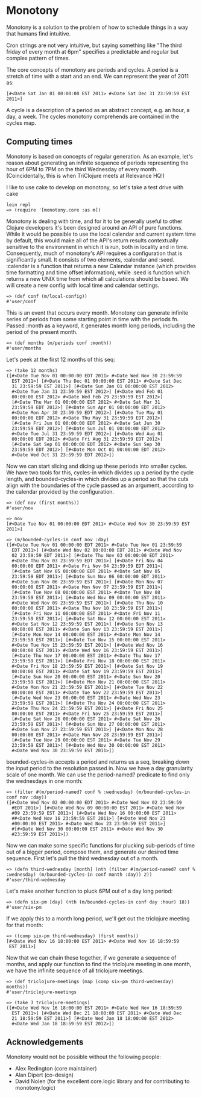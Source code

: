# Monotony

Monotony is a solution to the problem of how to schedule things in a
way that humans find intuitive.

Cron strings are not very intuitive, but saying something like "The
third friday of every month at 6pm" specifies a predictable and
regular but complex pattern of times.

The core concepts of monotony are periods and cycles. A period is
a stretch of time with a start and an end. We can represent
the year of 2011 as:

    [#<Date Sat Jan 01 00:00:00 EST 2011> #<Date Sat Dec 31 23:59:59 EST 2011>]

A cycle is a description of a period as an abstract concept, e.g. an hour,
a day, a week. The cycles monotony comprehends are contained in the cycles
map.

## Computing times

Monotony is based on concepts of regular generation. As an example,
let's reason about generating an infinite sequence of periods
representing the hour of 6PM to 7PM on the third Wednesday of every
month. (Coincidentally, this is when TriClojure meets at Relevance
HQ!)

I like to use cake to develop on monotony, so let's take a test drive with
cake

    lein repl
    => (require '[monotony.core :as m])

Monotony is dealing with time, and for it to be generally useful to
other Clojure developers it's been designed around an API of pure
functions. While it would be possible to use the local calendar and
current system time by default, this would make all of the API's
return results contextually sensitive to the environment in which it
is run, both in locality and in time. Consequently, much of monotony's
API requires a configuration that is significantly small. It consists
of two elements, :calendar and :seed.  :calendar is a function that
returns a new Calendar instance (which provides time formatting and
time offset information), while :seed is function which returns a new
UNIX time from which all calculations should be based. We will create
a new config with local time and calendar settings.

    => (def conf (m/local-config))
    #'user/conf

This is an event that occurs every month. Monotony can generate infinite
series of periods from some starting point in time with the periods fn.
Passed :month as a keyword, it generates month long periods, including
the period of the present month.

    => (def months (m/periods conf :month))
    #'user/months

Let's peek at the first 12 months of this seq:

    => (take 12 months)
    ([#<Date Tue Nov 01 00:00:00 EDT 2011> #<Date Wed Nov 30 23:59:59
      EST 2011>] [#<Date Thu Dec 01 00:00:00 EST 2011> #<Date Sat Dec
      31 23:59:59 EST 2011>] [#<Date Sun Jan 01 00:00:00 EST 2012>
      #<Date Tue Jan 31 23:59:59 EST 2012>] [#<Date Wed Feb 01
      00:00:00 EST 2012> #<Date Wed Feb 29 23:59:59 EST 2012>]
      [#<Date Thu Mar 01 00:00:00 EST 2012> #<Date Sat Mar 31
      23:59:59 EDT 2012>] [#<Date Sun Apr 01 00:00:00 EDT 2012>
      #<Date Mon Apr 30 23:59:59 EDT 2012>] [#<Date Tue May 01
      00:00:00 EDT 2012> #<Date Thu May 31 23:59:59 EDT 2012>]
      [#<Date Fri Jun 01 00:00:00 EDT 2012> #<Date Sat Jun 30
      23:59:59 EDT 2012>] [#<Date Sun Jul 01 00:00:00 EDT 2012>
      #<Date Tue Jul 31 23:59:59 EDT 2012>] [#<Date Wed Aug 01
      00:00:00 EDT 2012> #<Date Fri Aug 31 23:59:59 EDT 2012>]
      [#<Date Sat Sep 01 00:00:00 EDT 2012> #<Date Sun Sep 30
      23:59:59 EDT 2012>] [#<Date Mon Oct 01 00:00:00 EDT 2012>
      #<Date Wed Oct 31 23:59:59 EDT 2012>])

Now we can start slicing and dicing up these periods into smaller
cycles. We have two tools for this, cycles-in which divides up a
period by the cycle length, and bounded-cycles-in which divides up a
period so that the cuts align with the boundaries of the cycle passed
as an argument, according to the calendar provided by the
configuration.

    => (def nov (first months))
    #'user/nov

    => nov
    [#<Date Tue Nov 01 00:00:00 EDT 2011> #<Date Wed Nov 30 23:59:59 EST 2011>]

    => (m/bounded-cycles-in conf nov :day)
    ([#<Date Tue Nov 01 00:00:00 EDT 2011> #<Date Tue Nov 01 23:59:59
      EDT 2011>] [#<Date Wed Nov 02 00:00:00 EDT 2011> #<Date Wed Nov
      02 23:59:59 EDT 2011>] [#<Date Thu Nov 03 00:00:00 EDT 2011>
      #<Date Thu Nov 03 23:59:59 EDT 2011>] [#<Date Fri Nov 04
      00:00:00 EDT 2011> #<Date Fri Nov 04 23:59:59 EDT 2011>]
      [#<Date Sat Nov 05 00:00:00 EDT 2011> #<Date Sat Nov 05
      23:59:59 EDT 2011>] [#<Date Sun Nov 06 00:00:00 EDT 2011>
      #<Date Sun Nov 06 23:59:59 EST 2011>] [#<Date Mon Nov 07
      00:00:00 EST 2011> #<Date Mon Nov 07 23:59:59 EST 2011>]
      [#<Date Tue Nov 08 00:00:00 EST 2011> #<Date Tue Nov 08
      23:59:59 EST 2011>] [#<Date Wed Nov 09 00:00:00 EST 2011>
      #<Date Wed Nov 09 23:59:59 EST 2011>] [#<Date Thu Nov 10
      00:00:00 EST 2011> #<Date Thu Nov 10 23:59:59 EST 2011>]
      [#<Date Fri Nov 11 00:00:00 EST 2011> #<Date Fri Nov 11
      23:59:59 EST 2011>] [#<Date Sat Nov 12 00:00:00 EST 2011>
      #<Date Sat Nov 12 23:59:59 EST 2011>] [#<Date Sun Nov 13
      00:00:00 EST 2011> #<Date Sun Nov 13 23:59:59 EST 2011>]
      [#<Date Mon Nov 14 00:00:00 EST 2011> #<Date Mon Nov 14
      23:59:59 EST 2011>] [#<Date Tue Nov 15 00:00:00 EST 2011>
      #<Date Tue Nov 15 23:59:59 EST 2011>] [#<Date Wed Nov 16
      00:00:00 EST 2011> #<Date Wed Nov 16 23:59:59 EST 2011>]
      [#<Date Thu Nov 17 00:00:00 EST 2011> #<Date Thu Nov 17
      23:59:59 EST 2011>] [#<Date Fri Nov 18 00:00:00 EST 2011>
      #<Date Fri Nov 18 23:59:59 EST 2011>] [#<Date Sat Nov 19
      00:00:00 EST 2011> #<Date Sat Nov 19 23:59:59 EST 2011>]
      [#<Date Sun Nov 20 00:00:00 EST 2011> #<Date Sun Nov 20
      23:59:59 EST 2011>] [#<Date Mon Nov 21 00:00:00 EST 2011>
      #<Date Mon Nov 21 23:59:59 EST 2011>] [#<Date Tue Nov 22
      00:00:00 EST 2011> #<Date Tue Nov 22 23:59:59 EST 2011>]
      [#<Date Wed Nov 23 00:00:00 EST 2011> #<Date Wed Nov 23
      23:59:59 EST 2011>] [#<Date Thu Nov 24 00:00:00 EST 2011>
      #<Date Thu Nov 24 23:59:59 EST 2011>] [#<Date Fri Nov 25
      00:00:00 EST 2011> #<Date Fri Nov 25 23:59:59 EST 2011>]
      [#<Date Sat Nov 26 00:00:00 EST 2011> #<Date Sat Nov 26
      23:59:59 EST 2011>] [#<Date Sun Nov 27 00:00:00 EST 2011>
      #<Date Sun Nov 27 23:59:59 EST 2011>] [#<Date Mon Nov 28
      00:00:00 EST 2011> #<Date Mon Nov 28 23:59:59 EST 2011>]
      [#<Date Tue Nov 29 00:00:00 EST 2011> #<Date Tue Nov 29
      23:59:59 EST 2011>] [#<Date Wed Nov 30 00:00:00 EST 2011>
      #<Date Wed Nov 30 23:59:59 EST 2011>])

bounded-cycles-in accepts a period and returns us a seq, breaking down
the input period to the resolution passed in. Now we have a day
granularity scale of one month. We can use the period-named? predicate
to find only the wednesdays in one month:

    => (filter #(m/period-named? conf % :wednesday) (m/bounded-cycles-in conf nov :day))
    ([#<Date Wed Nov 02 00:00:00 EDT 2011> #<Date Wed Nov 02 23:59:59
      #EDT 2011>] [#<Date Wed Nov 09 00:00:00 EST 2011> #<Date Wed Nov
      #09 23:59:59 EST 2011>] [#<Date Wed Nov 16 00:00:00 EST 2011>
      ##<Date Wed Nov 16 23:59:59 EST 2011>] [#<Date Wed Nov 23
      #00:00:00 EST 2011> #<Date Wed Nov 23 23:59:59 EST 2011>]
      #[#<Date Wed Nov 30 00:00:00 EST 2011> #<Date Wed Nov 30
      #23:59:59 EST 2011>])

Now we can make some specific functions for plucking sub-periods of
time out of a bigger period, compose them, and generate our desired
time sequence. First let's pull the third wednesday out of a month.

    => (defn third-wednesday [month] (nth (filter #(m/period-named? conf % :wednesday) (m/bounded-cycles-in conf month :day)) 2))
    #'user/third-wednesday

Let's make another function to pluck 6PM out of a day long period:

    => (defn six-pm [day] (nth (m/bounded-cycles-in conf day :hour) 18))
    #'user/six-pm

If we apply this to a month long period, we'll get out the triclojure
meeting for that month:

    => ((comp six-pm third-wednesday) (first months))
    [#<Date Wed Nov 16 18:00:00 EST 2011> #<Date Wed Nov 16 18:59:59
     EST 2011>]

Now that we can chain these together, if we generate a sequence of
months, and apply our function to find the triclojure meeting in one
month, we have the infinite sequence of all triclojure meetings.

    => (def triclojure-meetings (map (comp six-pm third-wednesday) months))
    #'user/triclojure-meetings

    => (take 3 triclojure-meetings)
    ([#<Date Wed Nov 16 18:00:00 EST 2011> #<Date Wed Nov 16 18:59:59
      EST 2011>] [#<Date Wed Dec 21 18:00:00 EST 2011> #<Date Wed Dec
      21 18:59:59 EST 2011>] [#<Date Wed Jan 18 18:00:00 EST 2012>
      #<Date Wed Jan 18 18:59:59 EST 2012>])

## Acknowledgements

Monotony would not be possible without the following people:

* Alex Redington (core maintainer)
* Alan Dipert (co-design)
* David Nolen (for the excellent core.logic library and for contributing to monotony.logic)
